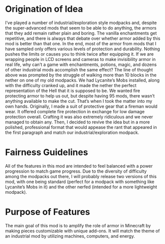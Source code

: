 # Origination of Idea
I’ve played a number of industrial/exploration style modpacks and, despite the super-advanced mods that seem to be able to do anything, the armors that they add remain rather plain and boring. The vanilla enchantments get repetitive, and there is always that debate over whether armor added by this mod is better than that one. In the end, most of the armor from mods that I have sampled only offers various levels of protection and durability. Nothing pushes the limits or causes you to think twice after equipping it. If we are wrapping people in LCD screens and cameras to make invisibility armor in real life, why can’t a game with enchantments, potions, magic, and dozens of other industrial mods accomplish the same effect?
The line of thought above was prompted by the struggle of walking more than 10 blocks in the nether on one of my old modpacks. We had Lycanite’s Mobs installed, along with the difficulty cranked up, and it made the nether the perfect representation of the Hell that it is supposed to be. We wanted fire protecting armor to help us out, but despite having 95 mods, there wasn’t anything available to make the cut. That’s when I took the matter into my own hands.
Originally, I made a suit of protective gear that a fireman would wear. It offered complete fire protection in exchange for low damage protection overall. Crafting it was also extremely ridiculous and we never managed to obtain any.
Then, I decided to revive the idea but in a more polished, professional format that would appease the rant that appeared in the first paragraph and match our industrial/exploration modpack.
# Fairness Guidelines
All of the features in this mod are intended to feel balanced with a power progression to match game progress. Due to the diversity of difficulty among the modpacks out there, I will probably release two versions of this mod, with one being standard (perfect for a modpack with something like Lycanite’s Mobs in it) and the other nerfed (intended for a more lightweight modpack).
# Purpose of Features
The main goal of this mod is to amplify the role of armor in Minecraft by making pieces customizable with unique add-ons. It will match the theme of an industrial mod by utilizing machines, computers, and energy.
